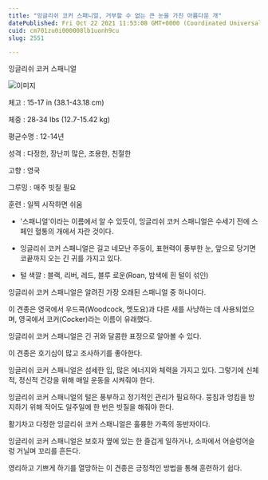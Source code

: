 ```yaml
---
title: "잉글리쉬 코커 스패니얼, 거부할 수 없는 큰 눈을 가진 아름다운 개"
datePublished: Fri Oct 22 2021 11:53:08 GMT+0000 (Coordinated Universal Time)
cuid: cm701zu0i000008lb1uonh9cu
slug: 2551

---
```



잉글리쉬 코커 스패니얼

![이미지](https://cdn.hashnode.com/res/hashnode/image/upload/v1739252436451/9789dfbb-0077-4b1f-b6cd-673897663c28.jpeg)

체고 : 15-17 in (38.1-43.18 cm)

체중 : 28-34 lbs (12.7-15.42 kg)

평균수명 : 12-14년

성격 : 다정한, 장난끼 많은, 조용한, 친절한

고향 : 영국

그루밍 : 매주 빗질 필요

훈련 : 일찍 시작하면 쉬움

* '스패니얼'이라는 이름에서 알 수 있듯이, 잉글리쉬 코커 스패니얼은 수세기 전에 스페인 혈통의 개에서 자란 것이다.

* 잉글리쉬 코커 스패니얼은 길고 네모난 주둥이, 표현력이 풍부한 눈, 앞으로 당기면 코끝까지 오는 긴 귀를 가지고 있다.

* 털 색깔 : 블랙, 리버, 레드, 블루 로운(Roan, 밤색에 흰 털이 섞인)

잉글리쉬 코커 스패니얼은 알려진 가장 오래된 스패니얼 중 하나이다.

이 견종은 영국에서 우드콕(Woodcock, 멧도요)과 다른 새를 사냥하는 데 사용되었으며, 영국에서 코커(Cocker)라는 이름이 유래했다.

잉글리쉬 코커 스패니얼은 긴 귀와 달콤한 표정으로 알아볼 수 있다.

이 견종은 호기심이 많고 조사하기를 좋아한다.

잉글리쉬 코커 스패니얼은 섬세한 입, 많은 에너지와 체력을 가지고 있다. 그렇기에 신체적, 정신적 건강을 위해 매일 운동을 시켜줘야 한다.

잉글리쉬 코커 스패니얼의 털은 풍부하고 정기적인 관리가 필요하다. 뭉침과 엉킴을 방지하기 위해 적어도 일주일에 한 번은 빗질을 해줘야 한다.

활기차고 다정한 잉글리쉬 코커 스패니얼은 훌륭한 가족의 동반자이다.

잉글리쉬 코커 스패니얼은 보호자 옆에 있는 한 즐겁게 일하거나, 소파에서 어슬렁어슬렁 거닐며 꼬리를 흔든다.

영리하고 기쁘게 하기를 열망하는 이 견종은 긍정적인 방법을 통해 훈련하기 쉽다.